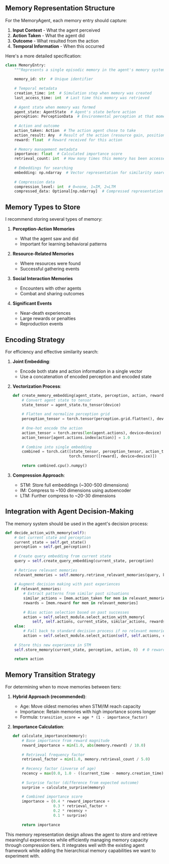 ## Memory Representation Structure

For the MemoryAgent, each memory entry should capture:

1. **Input Context** - What the agent perceived
2. **Action Taken** - What the agent did
3. **Outcome** - What resulted from the action
4. **Temporal Information** - When this occurred

Here's a more detailed specification:

```python
class MemoryEntry:
    """Represents a single episodic memory in the agent's memory system."""
    
    memory_id: str  # Unique identifier
    
    # Temporal metadata
    creation_time: int  # Simulation step when memory was created
    last_access_time: int  # Last time this memory was retrieved
    
    # Agent state when memory was formed
    agent_state: AgentState  # Agent's state before action
    perception: PerceptionData  # Environmental perception at that moment
    
    # Action and outcome
    action_taken: Action  # The action agent chose to take
    action_result: Any  # Result of the action (resource gain, position change, etc.)
    reward: float  # Reward received for this action
    
    # Memory management metadata
    importance: float  # Calculated importance score
    retrieval_count: int  # How many times this memory has been accessed
    
    # Embeddings for searching
    embedding: np.ndarray  # Vector representation for similarity search
    
    # Compression data
    compression_level: int  # 0=none, 1=IM, 2=LTM
    compressed_data: Optional[np.ndarray]  # Compressed representation if not in STM
```

## Memory Types to Store

I recommend storing several types of memory:

1. **Perception-Action Memories**
   - What the agent saw and did
   - Important for learning behavioral patterns

2. **Resource-Related Memories**
   - Where resources were found
   - Successful gathering events

3. **Social Interaction Memories**
   - Encounters with other agents
   - Combat and sharing outcomes

4. **Significant Events**
   - Near-death experiences
   - Large rewards or penalties
   - Reproduction events

## Encoding Strategy

For efficiency and effective similarity search:

1. **Joint Embedding**:
   - Encode both state and action information in a single vector
   - Use a concatenation of encoded perception and encoded state

2. **Vectorization Process**:
   ```python
   def create_memory_embedding(agent_state, perception, action, reward):
       # Convert agent state to tensor
       state_tensor = agent_state.to_tensor(device)
       
       # Flatten and normalize perception grid
       perception_tensor = torch.tensor(perception.grid.flatten(), device=device) / 3.0
       
       # One-hot encode the action
       action_tensor = torch.zeros(len(agent.actions), device=device)
       action_tensor[agent.actions.index(action)] = 1.0
       
       # Combine into single embedding
       combined = torch.cat([state_tensor, perception_tensor, action_tensor, 
                            torch.tensor([reward], device=device)])
       
       return combined.cpu().numpy()
   ```

3. **Compression Approach**:
   - STM: Store full embeddings (~300-500 dimensions)
   - IM: Compress to ~100 dimensions using autoencoder
   - LTM: Further compress to ~20-30 dimensions

## Integration with Agent Decision-Making

The memory system should be used in the agent's decision process:

```python
def decide_action_with_memory(self):
    # Get current state and perception
    current_state = self.get_state()
    perception = self.get_perception()
    
    # Create query embedding from current state
    query = self.create_query_embedding(current_state, perception)
    
    # Retrieve relevant memories
    relevant_memories = self.memory.retrieve_relevant_memories(query, k=5)
    
    # Augment decision making with past experiences
    if relevant_memories:
        # Extract patterns from similar past situations
        similar_actions = [mem.action_taken for mem in relevant_memories]
        rewards = [mem.reward for mem in relevant_memories]
        
        # Bias action selection based on past successes
        action = self.select_module.select_action_with_memory(
            self, self.actions, current_state, similar_actions, rewards)
    else:
        # Fall back to standard decision process if no relevant memories
        action = self.select_module.select_action(self, self.actions, current_state)
    
    # Store this new experience in STM
    self.store_memory(current_state, perception, action, 0)  # 0 reward initially
    
    return action
```

## Memory Transition Strategy

For determining when to move memories between tiers:

1. **Hybrid Approach (recommended)**:
   - Age: Move oldest memories when STM/IM reach capacity
   - Importance: Retain memories with high importance scores longer
   - Formula: `transition_score = age * (1 - importance_factor)`

2. **Importance Calculation**:
   ```python
   def calculate_importance(memory):
       # Base importance from reward magnitude
       reward_importance = min(1.0, abs(memory.reward) / 10.0)
       
       # Retrieval frequency factor
       retrieval_factor = min(1.0, memory.retrieval_count / 5.0)
       
       # Recency factor (inverse of age)
       recency = max(0.0, 1.0 - ((current_time - memory.creation_time) / 1000))
       
       # Surprise factor (difference from expected outcome)
       surprise = calculate_surprise(memory)
       
       # Combined importance score
       importance = (0.4 * reward_importance + 
                     0.3 * retrieval_factor + 
                     0.2 * recency + 
                     0.1 * surprise)
       
       return importance
   ```

This memory representation design allows the agent to store and retrieve meaningful experiences while efficiently managing memory capacity through compression tiers. It integrates well with the existing agent framework while adding the hierarchical memory capabilities we want to experiment with.
